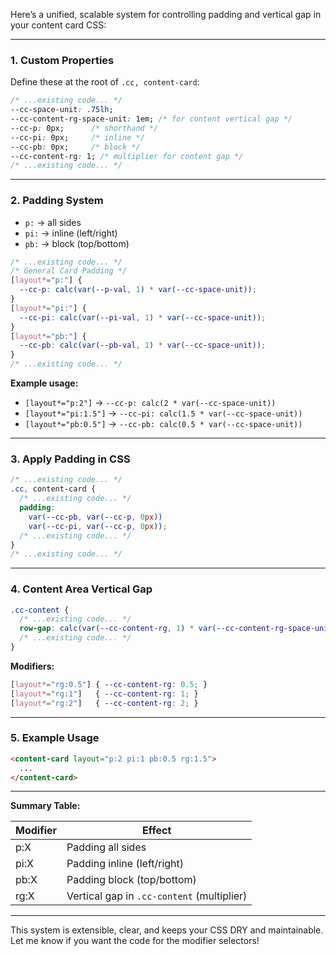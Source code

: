 Here’s a unified, scalable system for controlling padding and vertical gap in your content card CSS:

---

### 1. **Custom Properties**

Define these at the root of `.cc, content-card`:

```css
/* ...existing code... */
--cc-space-unit: .75lh;
--cc-content-rg-space-unit: 1em; /* for content vertical gap */
--cc-p: 0px;      /* shorthand */
--cc-pi: 0px;     /* inline */
--cc-pb: 0px;     /* block */
--cc-content-rg: 1; /* multiplier for content gap */
/* ...existing code... */
```

---

### 2. **Padding System**

- `p:` → all sides
- `pi:` → inline (left/right)
- `pb:` → block (top/bottom)

```css
/* ...existing code... */
/* General Card Padding */
[layout*="p:"] {
  --cc-p: calc(var(--p-val, 1) * var(--cc-space-unit));
}
[layout*="pi:"] {
  --cc-pi: calc(var(--pi-val, 1) * var(--cc-space-unit));
}
[layout*="pb:"] {
  --cc-pb: calc(var(--pb-val, 1) * var(--cc-space-unit));
}
/* ...existing code... */
```

**Example usage:**
- `[layout*="p:2"]` → `--cc-p: calc(2 * var(--cc-space-unit))`
- `[layout*="pi:1.5"]` → `--cc-pi: calc(1.5 * var(--cc-space-unit))`
- `[layout*="pb:0.5"]` → `--cc-pb: calc(0.5 * var(--cc-space-unit))`

---

### 3. **Apply Padding in CSS**

```css
/* ...existing code... */
.cc, content-card {
  /* ...existing code... */
  padding:
    var(--cc-pb, var(--cc-p, 0px))
    var(--cc-pi, var(--cc-p, 0px));
  /* ...existing code... */
}
/* ...existing code... */
```

---

### 4. **Content Area Vertical Gap**

```css
.cc-content {
  /* ...existing code... */
  row-gap: calc(var(--cc-content-rg, 1) * var(--cc-content-rg-space-unit));
  /* ...existing code... */
}
```

**Modifiers:**
```css
[layout*="rg:0.5"] { --cc-content-rg: 0.5; }
[layout*="rg:1"]   { --cc-content-rg: 1; }
[layout*="rg:2"]   { --cc-content-rg: 2; }
```

---

### 5. **Example Usage**

```html
<content-card layout="p:2 pi:1 pb:0.5 rg:1.5">
  ...
</content-card>
```

---

**Summary Table:**

| Modifier | Effect                                 |
|----------|----------------------------------------|
| p:X      | Padding all sides                      |
| pi:X     | Padding inline (left/right)            |
| pb:X     | Padding block (top/bottom)             |
| rg:X     | Vertical gap in `.cc-content` (multiplier) |

---

This system is extensible, clear, and keeps your CSS DRY and maintainable. Let me know if you want the code for the modifier selectors!
